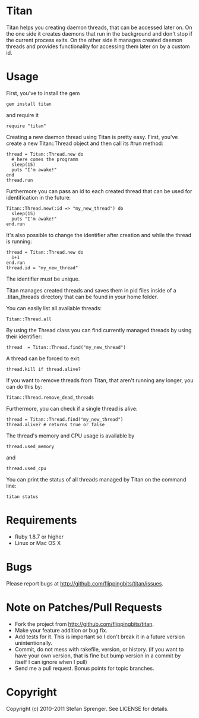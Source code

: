Titan
======

Titan helps you creating daemon threads, that can be accessed later on. On the one side it creates daemons that run in the background and don't stop if the current process exits. On the other
side it manages created daemon threads and provides functionality for accessing them later on by a custom id.

Usage
======

First, you've to install the gem

    gem install titan

and require it

    require "titan"

Creating a new daemon thread using Titan is pretty easy. First, you've create a new Titan::Thread object and then call its #run method:

    thread = Titan::Thread.new do
      # here comes the programm
      sleep(15)
      puts "I'm awake!"
    end
    thread.run

Furthermore you can pass an id to each created thread that can be used for identification in the future:

    Titan::Thread.new(:id => "my_new_thread") do
      sleep(15)
      puts "I'm awake!"
    end.run

It's also possible to change the identifier after creation and while the thread is running:

    thread = Titan::Thread.new do
      1+1
    end.run
    thread.id = "my_new_thread"

The identifier must be unique.

Titan manages created threads and saves them in pid files inside of a .titan\_threads directory that can be found in your home folder.

You can easily list all available threads:

    Titan::Thread.all

By using the Thread class you can find currently managed threads by using their identifier:

    thread  = Titan::Thread.find("my_new_thread")

A thread can be forced to exit:

    thread.kill if thread.alive?

If you want to remove threads from Titan, that aren't running any longer, you can do this by:

    Titan::Thread.remove_dead_threads

Furthermore, you can check if a single thread is alive:

    thread = Titan::Thread.find("my_new_thread")
    thread.alive? # returns true or false

The thread's memory and CPU usage is available by

    thread.used_memory

and

    thread.used_cpu

You can print the status of all threads managed by Titan on the command line:

    titan status

Requirements
======

* Ruby 1.8.7 or higher
* Linux or Mac OS X

Bugs
======

Please report bugs at http://github.com/flippingbits/titan/issues.

Note on Patches/Pull Requests
======

* Fork the project from http://github.com/flippingbits/titan.
* Make your feature addition or bug fix.
* Add tests for it. This is important so I don't break it in a
  future version unintentionally.
* Commit, do not mess with rakefile, version, or history.
  (if you want to have your own version, that is fine but bump version in a commit by itself I can ignore when I pull)
* Send me a pull request. Bonus points for topic branches.

Copyright
======

Copyright (c) 2010-2011 Stefan Sprenger. See LICENSE for details.
